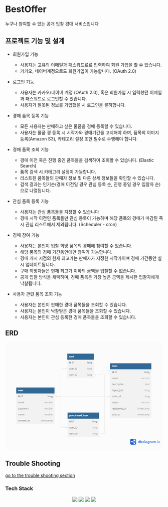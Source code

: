 # BestOffer

누구나 참여할 수 있는 공개 입찰 경매 서비스입니다

## 프로젝트 기능 및 설계
- 회원가입 기능
  - 사용자는 고유의 이메일과 패스워드르르 입력하여 회원 가입을 할 수 있습니다.
  - 카카오, 네이버계정으로도 회원가입이 가능합니다. (OAuth 2.0)

- 로그인 기능
  - 사용자는 카카오/네이버 계정 (OAuth 2.0), 혹은 회원가입 시 입력했던 이메일과 패스워드로 로그인할 수 있습니다. 
  - 사용자가 잘못된 정보를 기입했을 시 로그인을 불허합니다.

- 경매 품목 등록 기능 
  - 모든 사용자는 판매하고 싶은 물품을 경매 등록할 수 있습니다.
  - 사용자는 물품 경 등록 시 시작가와 경매기간을 고지해야 하며, 품목의 이미지 등록(Amazon S3), 카테고리 설정 또한 필수로 수행해야 합니다.

- 경매 품목 조회 기능 
  - 경매 이전 혹은 진행 중인 품목들을 검색하여 조회할 수 있습니다. (Elastic Search)
  - 품목 검색 시 카테고리 설정이 가능합니다.
  - 리스트된 품목들의 판매자 정보 및 다른 상세 정보들을 확인할 수 있습니다.
  - 검색 결과는 인기순(경매 이전일 경우 관심 등록 순, 진행 중일 경우 입찰자 순)으로 나열됩니다.

- 관심 품목 등록 기능
  - 사용자는 관심 품목들을 지정할 수 있습니다 
  - 경매 시작 이전인 품목들만 관심 등록이 가능하며 해당 품목의 경매가 마감된 즉시 관심 리스트에서 제외됩니다. (Scheduler - cron)

- 경매 참여 기능
  - 사용자는 본인이 입찰 희망 품목의 경매에 참여할 수 있습니다.
  - 해당 품목의 경매 기간동안에만 참여가 가능합니다. 
  - 경매 개시 시점의 현재 최고가는 판매자가 지정한 시작가이며 경매 기간동안 실시 업데이트됩니다.
  - 구매 희망자들은 현재 최고가 이하의 금액을 입찰할 수 없습니다.
  - 공개 입찰 방식을 채택하며, 경매 품목은 가장 높은 금액을 제시한 입찰자에게 낙찰됩니다.

- 사용자 관련 품목 조회 기능
  - 사용자는 본인이 판매한 경매 품목들을 조회할 수 있습니다.
  - 사용자는 본인이 낙찰받은 경매 품목들을 조회할 수 있습니다.
  - 사용자는 본인이 관심 등록한 경매 품목들을 조회할 수 있습니다.

## ERD 
![ERD](doc/img/erd.png)

## Trouble Shooting
[go to the trouble shooting section](doc/TROUBLE_SHOOTING.md)

### Tech Stack
<div align=center> 
  <img src="https://img.shields.io/badge/java-007396?style=for-the-badge&logo=java&logoColor=white"> 
  <img src="https://img.shields.io/badge/spring-6DB33F?style=for-the-badge&logo=spring&logoColor=white"> 
  <img src="https://img.shields.io/badge/mariadb-003545?style=for-the-badge&logo=mariadb&logoColor=white"> 
  <img src="https://img.shields.io/badge/git-F05032?style=for-the-badge&logo=git&logoColor=white">
</div>
